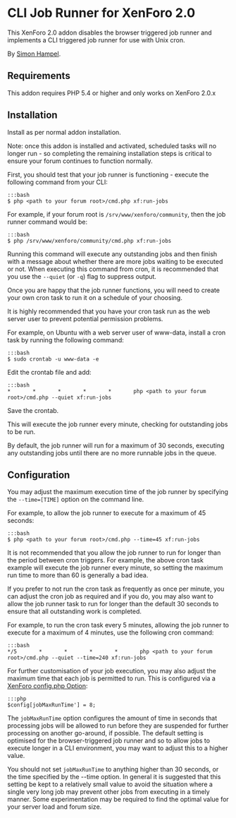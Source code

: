 CLI Job Runner for XenForo 2.0
==============================

This XenForo 2.0 addon disables the browser triggered job runner and implements a CLI triggered job runner for use with 
Unix cron.

By [Simon Hampel](https://twitter.com/SimonHampel).

Requirements
------------

This addon requires PHP 5.4 or higher and only works on XenForo 2.0.x 

Installation
------------

Install as per normal addon installation.

Note: once this addon is installed and activated, scheduled tasks will no longer run - so completing the remaining 
installation steps is critical to ensure your forum continues to function normally.

First, you should test that your job runner is functioning - execute the following command from your CLI:

	:::bash
	$ php <path to your forum root>/cmd.php xf:run-jobs

For example, if your forum root is `/srv/www/xenforo/community`, then the job runner command would be:

	:::bash
	$ php /srv/www/xenforo/community/cmd.php xf:run-jobs

Running this command will execute any outstanding jobs and then finish with a message about whether there are more jobs
waiting to be executed or not. When executing this command from cron, it is recommended that you use the `--quiet` 
(or `-q`) flag to suppress output. 

Once you are happy that the job runner functions, you will need to create your own cron task to run it on a schedule of 
your choosing.

It is highly recommended that you have your cron task run as the web server user to prevent potential permission 
problems.

For example, on Ubuntu with a web server user of www-data, install a cron task by running the following command:

    :::bash
    $ sudo crontab -u www-data -e
    
Edit the crontab file and add:

    :::bash
    *       *       *       *       *       php <path to your forum root>/cmd.php --quiet xf:run-jobs
   
Save the crontab.

This will execute the job runner every minute, checking for outstanding jobs to be run.

By default, the job runner will run for a maximum of 30 seconds, executing any outstanding jobs until there are no more
runnable jobs in the queue.

Configuration
-------------

You may adjust the maximum execution time of the job runner by specifying the `--time=[TIME]` option on the command 
line.

For example, to allow the job runner to execute for a maximum of 45 seconds:

	:::bash
	$ php <path to your forum root>/cmd.php --time=45 xf:run-jobs

It is not recommended that you allow the job runner to run for longer than the period between cron triggers. For
example, the above cron task example will execute the job runner every minute, so setting the maximum run time to more
than 60 is generally a bad idea.  

If you prefer to not run the cron task as frequently as once per minute, you can adjust the cron job as 
required and if you do, you may also want to allow the job runner task to run for longer than the default 30 seconds to
ensure that all outstanding work is completed.

For example, to run the cron task every 5 minutes, allowing the job runner to execute for a maximum of 4 minutes, use
the following cron command:

    :::bash
    */5       *       *       *       *       php <path to your forum root>/cmd.php --quiet --time=240 xf:run-jobs

For further customisation of your job execution, you may also adjust the maximum time that each job is permitted to run.
This is configured via a [XenForo config.php Option](https://xenforo.com/xf2-docs/manual/config/#other-variables):
 
	:::php
	$config[jobMaxRunTime'] = 8;

The `jobMaxRunTime` option configures the amount of time in seconds that processing jobs will be allowed to run before 
they are suspended for further processing on another go-around, if possible. The default setting is optimised for the 
browser-triggered job runner and so to allow jobs to execute longer in a CLI environment, you may want to adjust this
to a higher value. 

You should not set `jobMaxRunTime` to anything higher than 30 seconds, or the time specified by the --time option. In 
general it is suggested that this setting be kept to a relatively small value to avoid the situation where a single very
long job may prevent other jobs from executing in a timely manner. Some experimentation may be required to find the 
optimal value for your server load and forum size.

 
